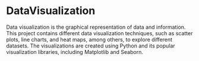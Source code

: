 # DataVisualization
Data visualization is the graphical representation of data and information. This project contains different data visualization techniques, 
such as scatter plots, line charts, and heat maps, among others, to explore different datasets. 
The visualizations are created using Python and its popular visualization libraries, including Matplotlib and Seaborn.

